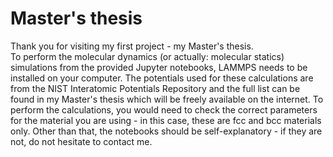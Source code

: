# Master's thesis
Thank you for visiting my first project - my Master's thesis.\
To perform the molecular dynamics (or actually: molecular statics) simulations from the provided Jupyter notebooks, LAMMPS needs to be installed on your computer. The potentials used for these calculations are from the NIST Interatomic Potentials Repository and the full list can be found in my Master's thesis which will be freely available on the internet. To perform the calculations, you would need to check the correct parameters for the material you are using - in this case, these are fcc and bcc materials only. Other than that, the notebooks should be self-explanatory - if they are not, do not hesitate to contact me.
